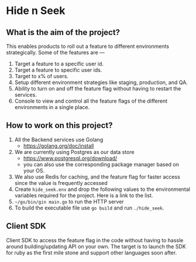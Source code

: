 # Hide n Seek

## What is the aim of the project?

This enables products to roll out a feature to different environments strategically. Some of the features are —

1. Target a feature to a specific user id.
2. Target a feature to specific user ids.
3. Target to x% of users.
4. Setup different environment strategies like staging, production, and QA.
5. Ability to turn on and off the feature flag without having to restart the services.
6. Console to view and control all the feature flags of the different environments in a single place.

## How to work on this project?

1. All the Backend services use Golang
    * https://golang.org/doc/install
2. We are currently using Postgres as our data store  
    * https://www.postgresql.org/download/
    * you can also use the corresponding package manager based on your OS.
3. We also use Redis for caching, and the feature flag for faster access since the value is frequently accessed
4. Create `hide_seek.env` and drop the following values to the environmental variables required for the project. Here is a link to the list.
5. `~/go/bin/gin main.go` to run the HTTP server
6. To build the executable file use `go build` and run `./hide_seek`. 

## Client SDK

Client SDK to access the feature flag in the code without having to hassle around building/updating API on your own. The target is to launch the SDK for ruby as the first mile stone and support other languages soon after.